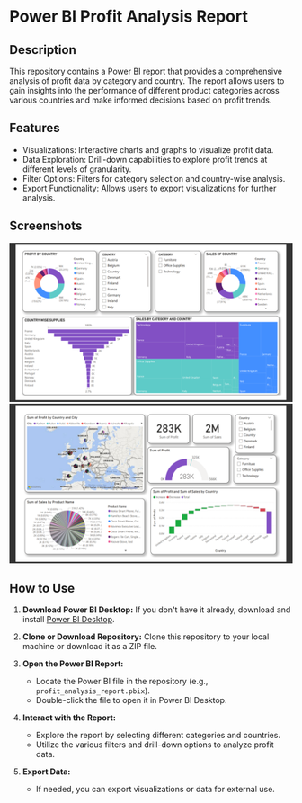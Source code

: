 # Power BI Profit Analysis Report

## Description

This repository contains a Power BI report that provides a comprehensive analysis of profit data by category and country. The report allows users to gain insights into the performance of different product categories across various countries and make informed decisions based on profit trends.

## Features

- Visualizations: Interactive charts and graphs to visualize profit data.
- Data Exploration: Drill-down capabilities to explore profit trends at different levels of granularity.
- Filter Options: Filters for category selection and country-wise analysis.
- Export Functionality: Allows users to export visualizations for further analysis.

## Screenshots

![Screenshot 1](P1.png)
![Screenshot 2](P2.png)

## How to Use

1. **Download Power BI Desktop:** If you don't have it already, download and install [Power BI Desktop](https://powerbi.microsoft.com/en-us/desktop/).

2. **Clone or Download Repository:** Clone this repository to your local machine or download it as a ZIP file.

3. **Open the Power BI Report:**
   - Locate the Power BI file in the repository (e.g., `profit_analysis_report.pbix`).
   - Double-click the file to open it in Power BI Desktop.

4. **Interact with the Report:**
   - Explore the report by selecting different categories and countries.
   - Utilize the various filters and drill-down options to analyze profit data.

5. **Export Data:**
   - If needed, you can export visualizations or data for external use.
